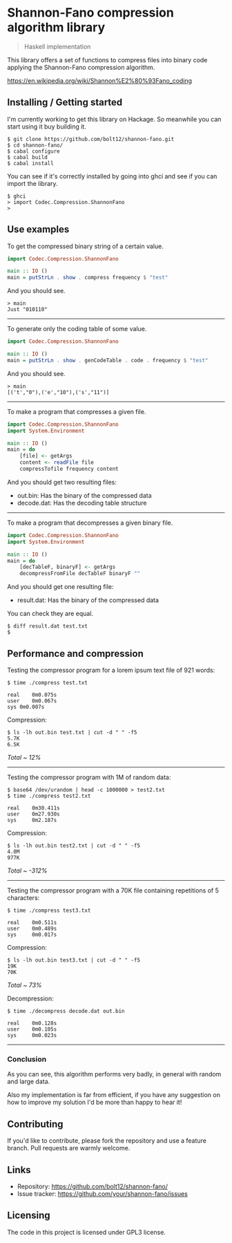 # Shannon-Fano compression algorithm library
> Haskell implementation

This library offers a set of functions to compress files into binary code
applying the Shannon-Fano compression algorithm.

https://en.wikipedia.org/wiki/Shannon%E2%80%93Fano_coding

## Installing / Getting started

I'm currently working to get this library on Hackage. So meanwhile
you can start using it buy building it.

```shell
$ git clone https://github.com/bolt12/shannon-fano.git
$ cd shannon-fano/
$ cabal configure
$ cabal build
$ cabal install
```

You can see if it's correctly installed by going into ghci and see if you can import the
library.

```shell
$ ghci
> import Codec.Compression.ShannonFano
>
```

## Use examples

To get the compressed binary string of a certain value.

```Haskell
import Codec.Compression.ShannonFano

main :: IO ()
main = putStrLn . show . compress frequency $ "test"
```

And you should see.

```shell
> main
Just "010110"
```

---

To generate only the coding table of some value.

```Haskell
import Codec.Compression.ShannonFano

main :: IO ()
main = putStrLn . show . genCodeTable . code . frequency $ "test"
```

And you should see.

```shell
> main
[('t',"0"),('e',"10"),('s',"11")]
```

---

To make a program that compresses a given file.

```Haskell
import Codec.Compression.ShannonFano
import System.Environment

main :: IO ()
main = do
    [file] <- getArgs
    content <- readFile file
    compressTofile frequency content
```

And you should get two resulting files:
 - out.bin: Has the binary of the compressed data
 - decode.dat: Has the decoding table structure

---

To make a program that decompresses a given binary file.

```Haskell
import Codec.Compression.ShannonFano
import System.Environment

main :: IO ()
main = do
    [decTableF, binaryF] <- getArgs
    decompressFromFile decTableF binaryF ""
```

And you should get one resulting file:
 - result.dat: Has the binary of the compressed data

You can check they are equal.

```shell
$ diff result.dat test.txt
$
```

## Performance and compression

Testing the compressor program for a lorem ipsum text file of 921 words:

```shell
$ time ./compress test.txt

real	0m0.075s
user	0m0.067s
sys 0m0.007s
```

Compression:

```shell
$ ls -lh out.bin test.txt | cut -d " " -f5
5.7K
6.5K
```

_Total ~ 12%_

---

Testing the compressor program with 1M of random data:

```shell
$ base64 /dev/urandom | head -c 1000000 > test2.txt
$ time ./compress test2.txt

real	0m30.411s
user	0m27.930s
sys	    0m2.187s
```

Compression:

```shell
$ ls -lh out.bin test2.txt | cut -d " " -f5
4.0M
977K
```

_Total ~ -312%_

---

Testing the compressor program with a 70K file containing repetitions of 5 characters:

```shell
$ time ./compress test3.txt

real	0m0.511s
user	0m0.489s
sys	    0m0.017s
```

Compression:

```shell
$ ls -lh out.bin test3.txt | cut -d " " -f5
19K
70K
```

_Total ~ 73%_

Decompression:

```shell
$ time ./decompress decode.dat out.bin

real	0m0.128s
user	0m0.105s
sys	    0m0.023s
```

---

### Conclusion

As you can see, this algorithm performs very badly, in general with random and large data.

Also my implementation is far from efficient, if you have any suggestion on how to improve my solution
I'd be more than happy to hear it!

## Contributing

If you'd like to contribute, please fork the repository and use a feature
branch. Pull requests are warmly welcome.

## Links

- Repository: https://github.com/bolt12/shannon-fano/
- Issue tracker: https://github.com/your/shannon-fano/issues

## Licensing

The code in this project is licensed under GPL3 license.
